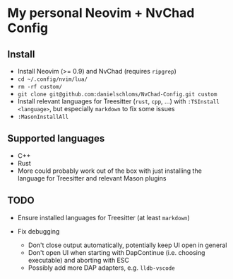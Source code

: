 # My personal Neovim + NvChad Config

## Install

+ Install Neovim (>= 0.9) and NvChad (requires `ripgrep`)
+ `cd ~/.config/nvim/lua/`
+ `rm -rf custom/`
+ `git clone git@github.com:danielschloms/NvChad-Config.git custom`
+ Install relevant languages for Treesitter (`rust`, `cpp`, ...) with `:TSInstall <language>`, but especially `markdown` to fix some issues
+ `:MasonInstallAll`

## Supported languages

+ C++
+ Rust
+ More could probably work out of the box with just installing the language for Treesitter and relevant Mason plugins

## TODO

+ Ensure installed languages for Treesitter (at least `markdown`)

+ Fix debugging
  + Don't close output automatically, potentially keep UI open in general
  + Don't open UI when starting with DapContinue (i.e. choosing executable) and aborting with ESC
  + Possibly add more DAP adapters, e.g. `lldb-vscode`
